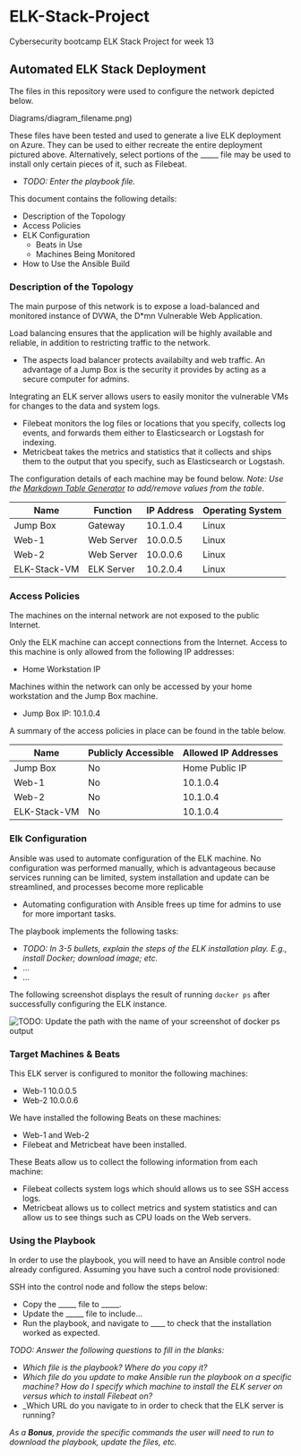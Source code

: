 # ELK-Stack-Project
Cybersecurity bootcamp ELK Stack Project for week 13
## Automated ELK Stack Deployment

The files in this repository were used to configure the network depicted below.

Diagrams/diagram_filename.png)

These files have been tested and used to generate a live ELK deployment on Azure. They can be used to either recreate the entire deployment pictured above. Alternatively, select portions of the _____ file may be used to install only certain pieces of it, such as Filebeat.

  - _TODO: Enter the playbook file._

This document contains the following details:
- Description of the Topology
- Access Policies
- ELK Configuration
  - Beats in Use
  - Machines Being Monitored
- How to Use the Ansible Build


### Description of the Topology

The main purpose of this network is to expose a load-balanced and monitored instance of DVWA, the D*mn Vulnerable Web Application.

Load balancing ensures that the application will be highly available and reliable, in addition to restricting traffic to the network.
- The aspects load balancer protects availabilty and web traffic. An advantage of a Jump Box is the security it provides by acting as a secure computer for admins.

Integrating an ELK server allows users to easily monitor the vulnerable VMs for changes to the data and system logs.
- Filebeat monitors the log files or locations that you specify, collects log events, and forwards them either to Elasticsearch or Logstash for indexing.
- Metricbeat takes the metrics and statistics that it collects and ships them to the output that you specify, such as Elasticsearch or Logstash.

The configuration details of each machine may be found below.
_Note: Use the [Markdown Table Generator](http://www.tablesgenerator.com/markdown_tables) to add/remove values from the table_.

| Name         | Function   | IP Address | Operating System |
|--------------|------------|------------|------------------|
| Jump Box     | Gateway    | 10.1.0.4   | Linux            |
| Web-1        | Web Server | 10.0.0.5   | Linux            |
| Web-2        | Web Server | 10.0.0.6   | Linux            |
| ELK-Stack-VM | ELK Server | 10.2.0.4   | Linux            |

### Access Policies

The machines on the internal network are not exposed to the public Internet. 

Only the ELK machine can accept connections from the Internet. Access to this machine is only allowed from the following IP addresses:
- Home Workstation IP

Machines within the network can only be accessed by your home workstation and the Jump Box machine.
- Jump Box IP: 10.1.0.4

A summary of the access policies in place can be found in the table below.

| Name         | Publicly Accessible | Allowed IP Addresses |
|--------------|---------------------|----------------------|
| Jump Box     | No                  | Home Public IP       |
| Web-1        | No                  | 10.1.0.4             |
| Web-2        | No                  | 10.1.0.4             |
| ELK-Stack-VM | No                  | 10.1.0.4             |

### Elk Configuration

Ansible was used to automate configuration of the ELK machine. No configuration was performed manually, which is advantageous because services running can be limited, system installation and update can be streamlined, and processes become more replicable
- Automating configuration with Ansible frees up time for admins to use for more important tasks.

The playbook implements the following tasks:
- _TODO: In 3-5 bullets, explain the steps of the ELK installation play. E.g., install Docker; download image; etc._
- ...
- ...

The following screenshot displays the result of running `docker ps` after successfully configuring the ELK instance.

![TODO: Update the path with the name of your screenshot of docker ps output](Images/docker_ps_output.png)

### Target Machines & Beats
This ELK server is configured to monitor the following machines:
- Web-1 10.0.0.5
- Web-2 10.0.0.6

We have installed the following Beats on these machines:
- Web-1 and Web-2
- Filebeat and Metricbeat have been installed.

These Beats allow us to collect the following information from each machine:
- Filebeat collects system logs which should allows us to see SSH access logs.
- Metricbeat allows us to collect metrics and system statistics and can allow us to see things such as CPU loads on the Web servers.

### Using the Playbook
In order to use the playbook, you will need to have an Ansible control node already configured. Assuming you have such a control node provisioned: 

SSH into the control node and follow the steps below:
- Copy the _____ file to _____.
- Update the _____ file to include...
- Run the playbook, and navigate to ____ to check that the installation worked as expected.

_TODO: Answer the following questions to fill in the blanks:_
- _Which file is the playbook? Where do you copy it?_
- _Which file do you update to make Ansible run the playbook on a specific machine? How do I specify which machine to install the ELK server on versus which to install Filebeat on?_
- _Which URL do you navigate to in order to check that the ELK server is running?

_As a **Bonus**, provide the specific commands the user will need to run to download the playbook, update the files, etc._
